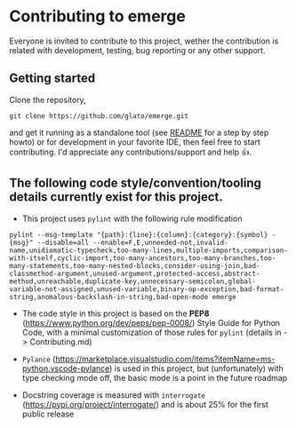 Contributing to emerge
======================

Everyone is invited to contribute to this project, wether the contribution is related with development, testing, bug reporting or any other support.

## Getting started

Clone the repository,
```
git clone https://github.com/glato/emerge.git
```

and get it running as a standalone tool (see [README](README.md) for a step by step howto) or for development in your favorite IDE, then feel free to start contributing. I'd appreciate any contributions/support and help 👍.

## The following code style/convention/tooling details currently exist for this project.

- This project uses `pylint` with the following rule modification
```
pylint --msg-template "{path}:{line}:{column}:{category}:{symbol} - {msg}" --disable=all --enable=F,E,unneeded-not,invalid-name,unidiomatic-typecheck,too-many-lines,multiple-imports,comparison-with-itself,cyclic-import,too-many-ancestors,too-many-branches,too-many-statements,too-many-nested-blocks,consider-using-join,bad-classmethod-argument,unused-argument,protected-access,abstract-method,unreachable,duplicate-key,unnecessary-semicolon,global-variable-not-assigned,unused-variable,binary-op-exception,bad-format-string,anomalous-backslash-in-string,bad-open-mode emerge 
```

- The code style in this project is based on the **PEP8** (https://www.python.org/dev/peps/pep-0008/) Style Guide for Python Code, with a minimal customization of those rules for `pylint` (details in -> Contributing.md)

- `Pylance` (https://marketplace.visualstudio.com/items?itemName=ms-python.vscode-pylance) is used in this project, but (unfortunately) with type checking mode off, the basic mode is a point in the future roadmap
- Docstring coverage is measured with `interrogate` (https://pypi.org/project/interrogate/) and is about 25% for the first public release
